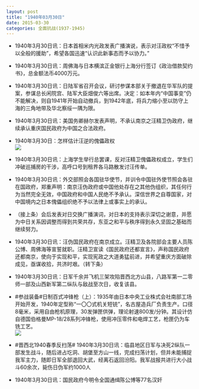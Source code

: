 ```yaml
---
layout: post
title: "1940年03月30日"
date: 2015-03-30
categories: 全面抗战(1937-1945)
---
```


<meta name="referrer" content="no-referrer" />

- 1940年3月30日讯：日本首相米内光政发表广播演说，表示对汪政权“不惜予以全般的援助”，希望各国迅速“认识此新事态而予以协力。” 

- 1940年3月30日讯：周佛海与日本横滨正金银行上海分行签订《政治借款契约书》，总金额法币4000万元。 

- 1940年3月30日讯：日陆军省召开会议，研讨参谋本部关于撤退在华军队的提案，参谋总长闲院宫、陆军大臣畑俊六等出席。决定：如本年内“中国事变”仍不能解决，则自1941年开始自动撤兵，到1942年底，将兵力缩小至以防守上海的三角地带及华北察绥一隅为限。 

- 1940年3月30日讯：美国务卿赫尔发表声明，不承认南京之汪精卫伪政府，继续承认重庆国民政府为中国之合法政府。 

- 1940年3月30日：怎样估计汪逆的傀儡政权 <br/><img src="https://ww1.sinaimg.cn/large/aca367d8jw1eqo0k6bjwxj211g0hpwrn.jpg" />

- 1940年3月30日讯：上海学生举行总罢课，反对汪精卫傀儡政权成立，学生们冲破巡捕房的干涉，高呼口号到租界各马路散发讨汪传单。 

- 1940年3月30日讯：外交部照会各国驻华使节，并训令中国驻外使节照会各驻在国政府，郑重声明：南京汪伪政府或中国他处存在之其他伪组织，其任何行为当然完全无效，中国政府和中国人民绝不予承认。深信世界之自尊国家，对中国境内之日本傀儡组织绝不予以法律上或事实上的承认。 

- （接上条）会后发表对日交换广播演词，对日本的支持表示深切之谢意，并愿为中日关系因调整而得到共荣共存，东亚之和平与秩序得到永久坚固之基础而继续努力。 

- 1940年3月30日讯：汪伪国民政府在南京成立。汪精卫及各院部会主要人员陈公博、周佛海等宣誓就职。汪精卫宣读《国民政府还都宣言》，声称国民政府还都南京，使向于实现和平，实现宪政之大道勇猛前进，并希望重庆方面破除成见，亟谋收拾，共济时艰。（转下条） 

- 1940年3月30日讯：日军千余并飞机三架攻陷晋西北方山县，八路军第一二零师一部及山西新军第二纵队与敌战至次日，收复该县。 

- #参战装备#日制百式冲锋枪（上）：1935年由日本中央工业株式会社南部工场开始开发，1940年定型称“一〇〇式机关短铳”，名古屋造兵厂负责生产。口径8毫米，采用自由枪机原理，30发弹匣供弹，理论射速800发/分钟。其设计仿自德国伯格曼MP-18/28系列冲锋枪，使用冲压零件和电焊工艺，枪匣仍为车铣工艺。 <br/><img src="https://ww1.sinaimg.cn/large/aca367d8jw1eqniy7h8k8j20a91a5qaq.jpg" />

- #晋西北1940春季反扫荡# 1940年3月30日讯：临县地区日军与决死2纵队一部发生战斗，随后进占圪洞、胡堡至方山一线，完成扫荡计划，但并未能捕捉我军主力，随即日军全部退回大武，经离石返回汾阳。我军战报共进行大小战斗60余次，毙伤日伪军约1000人 

- 1940年3月30日讯：国民政府今明令全国通缉陈公博等77名汉奸 

